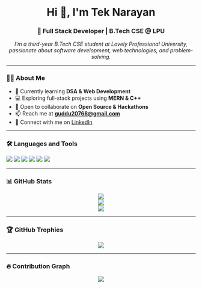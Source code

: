 <h1 align="center">Hi 👋, I'm Tek Narayan</h1>
<h3 align="center">🚀 Full Stack Developer | B.Tech CSE @ LPU</h3>

<p align="center">
  <i>I’m a third-year B.Tech CSE student at Lovely Professional University, passionate about software development, web technologies, and problem-solving.</i>
</p>

---

### 👨‍💻 About Me
- 🌱 Currently learning **DSA & Web Development**
- 💻 Exploring full-stack projects using **MERN & C++**
- 🤝 Open to collaborate on **Open Source & Hackathons**
- 📫 Reach me at **guddu20768@gmail.com**
- 💼 Connect with me on [LinkedIn](https://www.linkedin.com/in/tek-narayan/)

---

### 🛠️ Languages and Tools

<p>
  <img src="https://img.shields.io/badge/C++-00599C?style=for-the-badge&logo=cplusplus&logoColor=white"/>
  <img src="https://img.shields.io/badge/Python-3776AB?style=for-the-badge&logo=python&logoColor=white"/>
  <img src="https://img.shields.io/badge/HTML5-e34c26?style=for-the-badge&logo=html5&logoColor=white"/>
  <img src="https://img.shields.io/badge/CSS3-1572B6?style=for-the-badge&logo=css3&logoColor=white"/>
  <img src="https://img.shields.io/badge/JavaScript-F7DF1E?style=for-the-badge&logo=javascript&logoColor=black"/>
  <img src="https://img.shields.io/badge/React-61DAFB?style=for-the-badge&logo=react&logoColor=black"/>
</p>

---

### 📊 GitHub Stats

<p align="center">
  <img src="https://github-readme-stats.vercel.app/api?username=Narayan03-t&show_icons=true&theme=radical" />
  <br />
  <img src="https://github-readme-streak-stats.herokuapp.com/?user=Narayan03-t&theme=radical" />
  <br />
  <img src="https://github-readme-stats.vercel.app/api/top-langs/?username=Narayan03-t&layout=compact&theme=radical" />
</p>


---

### 🏆 GitHub Trophies

<p align="center">
  <img src="https://github-profile-trophy.vercel.app/?username=Narayan03-t&theme=monokai" />
</p>

---

### 🔥 Contribution Graph

<p align="center">
  <img src="https://github-readme-activity-graph.vercel.app/graph?username=Narayan03-t&theme=dracula" />
</p>

